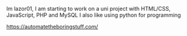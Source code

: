Im lazor01,
I am starting to work on a uni project with HTML/CSS, JavaScript, PHP and MySQL
I also like using python for programming


<!---
lazor01/lazor01 is a ✨ special ✨ repository because its `README.md` (this file) appears on your GitHub profile.
You can click the Preview link to take a look at your changes.
--->


https://automatetheboringstuff.com/

